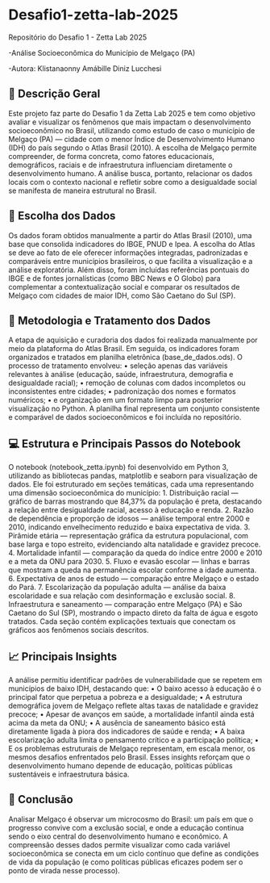 # Desafio1-zetta-lab-2025
Repositório do Desafio 1 - Zetta Lab 2025

-Análise Socioeconômica do Município de Melgaço (PA)

-Autora: Klistanaonny Amábille Diniz Lucchesi

## 📘 Descrição Geral

Este projeto faz parte do Desafio 1 da Zetta Lab 2025 e tem como objetivo avaliar e visualizar os fenômenos que mais impactam o desenvolvimento socioeconômico no Brasil, utilizando como estudo de caso o município de Melgaço (PA) — cidade com o menor Índice de Desenvolvimento Humano (IDH) do país segundo o Atlas Brasil (2010).
A escolha de Melgaço permite compreender, de forma concreta, como fatores educacionais, demográficos, raciais e de infraestrutura influenciam diretamente o desenvolvimento humano. A análise busca, portanto, relacionar os dados locais com o contexto nacional e refletir sobre como a desigualdade social se manifesta de maneira estrutural no Brasil.

## 🎯 Escolha dos Dados

Os dados foram obtidos manualmente a partir do Atlas Brasil (2010), uma base que consolida indicadores do IBGE, PNUD e Ipea.
A escolha do Atlas se deve ao fato de ele oferecer informações integradas, padronizadas e comparáveis entre municípios brasileiros, o que facilita a visualização e a análise exploratória.
Além disso, foram incluídas referências pontuais do IBGE e de fontes jornalísticas (como BBC News e O Globo) para complementar a contextualização social e comparar os resultados de Melgaço com cidades de maior IDH, como São Caetano do Sul (SP).

## 🧹 Metodologia e Tratamento dos Dados

A etapa de aquisição e curadoria dos dados foi realizada manualmente por meio da plataforma do Atlas Brasil.
Em seguida, os indicadores foram organizados e tratados em planilha eletrônica (base_de_dados.ods).
O processo de tratamento envolveu:
    • seleção apenas das variáveis relevantes à análise (educação, saúde, infraestrutura, demografia e desigualdade racial);
    • remoção de colunas com dados incompletos ou inconsistentes entre cidades;
    • padronização dos nomes e formatos numéricos;
    • e organização em um formato limpo para posterior visualização no Python.
A planilha final representa um conjunto consistente e comparável de dados socioeconômicos e foi incluída no repositório.

## 💻 Estrutura e Principais Passos do Notebook

O notebook (notebook_zetta.ipynb) foi desenvolvido em Python 3, utilizando as bibliotecas pandas, matplotlib e seaborn para visualização de dados.
Ele foi estruturado em seções temáticas, cada uma representando uma dimensão socioeconômica do município:
    1. Distribuição racial — gráfico de barras mostrando que 84,37% da população é preta, destacando a relação entre desigualdade racial, acesso à educação e renda.
    2. Razão de dependência e proporção de idosos — análise temporal entre 2000 e 2010, indicando envelhecimento reduzido e baixa expectativa de vida.
    3. Pirâmide etária — representação gráfica da estrutura populacional, com base larga e topo estreito, evidenciando alta natalidade e gravidez precoce.
    4. Mortalidade infantil — comparação da queda do índice entre 2000 e 2010 e a meta da ONU para 2030.
    5. Fluxo e evasão escolar — linhas e barras que mostram a queda na permanência escolar conforme a idade aumenta.
    6. Expectativa de anos de estudo — comparação entre Melgaço e o estado do Pará.
    7. Escolarização da população adulta — análise da baixa escolaridade e sua relação com desinformação e exclusão social.
    8. Infraestrutura e saneamento — comparação entre Melgaço (PA) e São Caetano do Sul (SP), mostrando o impacto direto da falta de água e esgoto tratados.
Cada seção contém explicações textuais que conectam os gráficos aos fenômenos sociais descritos.

## 📈 Principais Insights

A análise permitiu identificar padrões de vulnerabilidade que se repetem em municípios de baixo IDH, destacando que:
    • O baixo acesso à educação é o principal fator que perpetua a pobreza e a desigualdade;
    • A estrutura demográfica jovem de Melgaço reflete altas taxas de natalidade e gravidez precoce;
    • Apesar de avanços em saúde, a mortalidade infantil ainda está acima da meta da ONU;
    • A ausência de saneamento básico está diretamente ligada à piora dos indicadores de saúde e renda;
    • A baixa escolarização adulta limita o pensamento crítico e a participação política;
    • E os problemas estruturais de Melgaço representam, em escala menor, os mesmos desafios enfrentados pelo Brasil.
Esses insights reforçam que o desenvolvimento humano depende de educação, políticas públicas sustentáveis e infraestrutura básica.

## 🧩 Conclusão
Analisar Melgaço é observar um microcosmo do Brasil: um país em que o progresso convive com a exclusão social, e onde a educação continua sendo o eixo central do desenvolvimento humano e econômico.
A compreensão desses dados permite visualizar como cada variável socioeconômica se conecta em um ciclo contínuo que define as condições de vida da população  (e como políticas públicas eficazes podem ser o ponto de virada nesse processo).
